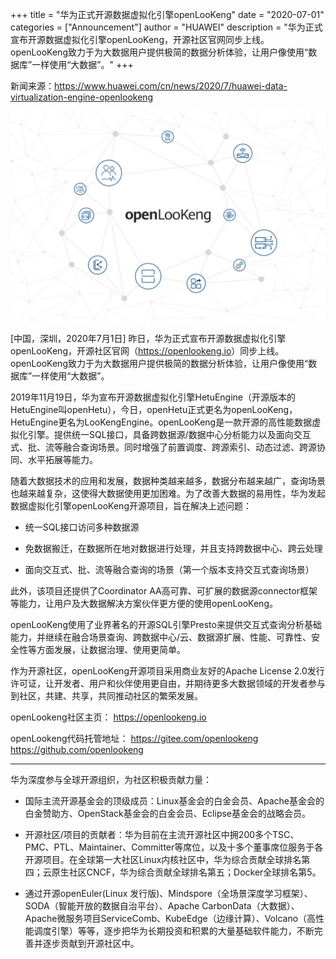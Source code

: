 +++
title = "华为正式开源数据虚拟化引擎openLooKeng"
date = "2020-07-01"
categories = ["Announcement"]
author = "HUAWEI"
description = "华为正式宣布开源数据虚拟化引擎openLooKeng，开源社区官网同步上线。openLooKeng致力于为大数据用户提供极简的数据分析体验，让用户像使用“数据库”一样使用“大数据”。"
+++

新闻来源：<https://www.huawei.com/cn/news/2020/7/huawei-data-virtualization-engine-openlookeng>


<img src="2020-07-01-openlookeng-open-source.jpg">

[中国，深圳，2020年7月1日] 昨日，华为正式宣布开源数据虚拟化引擎openLooKeng，开源社区官网（<https://openlookeng.io>）同步上线。openLooKeng致力于为大数据用户提供极简的数据分析体验，让用户像使用“数据库”一样使用“大数据”。

2019年11月19日，华为宣布开源数据虚拟化引擎HetuEngine（开源版本的HetuEngine叫openHetu），今日，openHetu正式更名为openLooKeng，HetuEngine更名为LooKengEngine。openLooKeng是一款开源的高性能数据虚拟化引擎。提供统一SQL接口，具备跨数据源/数据中心分析能力以及面向交互式、批、流等融合查询场景。同时增强了前置调度、跨源索引、动态过滤、跨源协同、水平拓展等能力。

随着大数据技术的应用和发展，数据种类越来越多，数据分布越来越广，查询场景也越来越复杂，这使得大数据使用更加困难。为了改善大数据的易用性，华为发起数据虚拟化引擎openLooKeng开源项目，旨在解决上述问题：

- 统一SQL接口访问多种数据源

- 免数据搬迁，在数据所在地对数据进行处理，并且支持跨数据中心、跨云处理

- 面向交互式、批、流等融合查询的场景（第一个版本支持交互式查询场景）

此外，该项目还提供了Coordinator AA高可靠、可扩展的数据源connector框架等能力，让用户及大数据解决方案伙伴更方便的使用openLooKeng。

openLooKeng使用了业界著名的开源SQL引擎Presto来提供交互式查询分析基础能力，并继续在融合场景查询、跨数据中心/云、数据源扩展、性能、可靠性、安全性等方面发展，让数据治理、使用更简单。

作为开源社区，openLooKeng开源项目采用商业友好的Apache License 2.0发行许可证，让开发者、用户和伙伴使用更自由，并期待更多大数据领域的开发者参与到社区，共建、共享，共同推动社区的繁荣发展。

openLookeng社区主页： https://openlookeng.io

openLookeng代码托管地址：
https://gitee.com/openlookeng
https://github.com/openlookeng

---

华为深度参与全球开源组织，为社区积极贡献力量：

- 国际主流开源基金会的顶级成员：Linux基金会的白金会员、Apache基金会的白金赞助方、OpenStack基金会的白金会员、Eclipse基金会的战略会员。

- 开源社区/项目的贡献者：华为目前在主流开源社区中拥200多个TSC、PMC、PTL、Maintainer、Committer等席位，以及十多个董事席位服务于各开源项目。在全球第一大社区Linux内核社区中，华为综合贡献全球排名第四；云原生社区CNCF，华为综合贡献全球排名第五；Docker全球排名第5。

- 通过开源openEuler(Linux 发行版)、Mindspore（全场景深度学习框架）、SODA（智能开放的数据自治平台）、Apache CarbonData（大数据）、Apache微服务项目ServiceComb、KubeEdge（边缘计算）、Volcano（高性能调度引擎）等等，逐步把华为长期投资和积累的大量基础软件能力，不断完善并逐步贡献到开源社区中。
